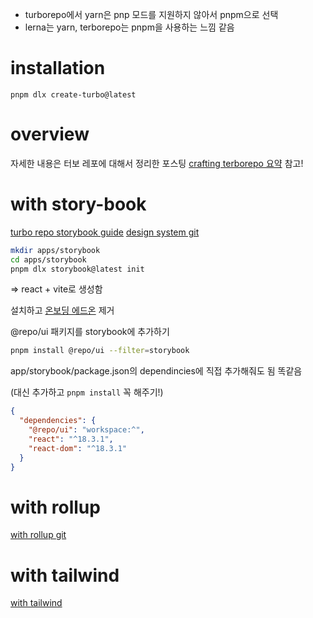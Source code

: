 - turborepo에서 yarn은 pnp 모드를 지원하지 않아서 pnpm으로 선택
- lerna는 yarn, terborepo는 pnpm을 사용하는 느낌 같음

# installation

`pnpm dlx create-turbo@latest`

# overview

자세한 내용은 터보 레포에 대해서 정리한 포스팅 [crafting terborepo 요약](222.121.79.140/posts/turborepo/2) 참고!

# with story-book

[turbo repo storybook guide](https://turbo.build/repo/docs/guides/tools/storybook)
[design system git](https://github.com/vercel/turbo/tree/main/examples/design-system)

```bash
mkdir apps/storybook
cd apps/storybook
pnpm dlx storybook@latest init
```

=> react + vite로 생성함

설치하고 [온보딩 에드온](https://github.com/storybookjs/addon-onboarding/blob/main/README.md) 제거

@repo/ui 패키지를 storybook에 추가하기

```bash
pnpm install @repo/ui --filter=storybook
```

app/storybook/package.json의 dependincies에 직접 추가해줘도 됨 똑같음

(대신 추가하고 `pnpm install` 꼭 해주기!)

```json
{
  "dependencies": {
    "@repo/ui": "workspace:^",
    "react": "^18.3.1",
    "react-dom": "^18.3.1"
  }
}
```

# with rollup

[with rollup git](https://github.com/vercel/turbo/tree/main/examples/with-rollup)

# with tailwind

[with tailwind](https://github.com/vercel/turbo/tree/main/examples/with-tailwind)
